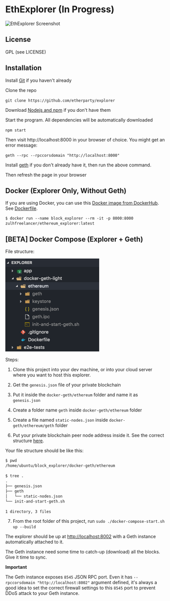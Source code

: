 # EthExplorer (In Progress)

![EthExplorer Screenshot](http://i.imgur.com/NHFYq0x.png)

## License

GPL (see LICENSE)

## Installation

Install [Git](https://git-scm.com/book/en/v2/Getting-Started-Installing-Git "Git installation") if you haven't already

Clone the repo

`git clone https://github.com/etherparty/explorer`

Download [Nodejs and npm](https://docs.npmjs.com/getting-started/installing-node "Nodejs install") if you don't have them

Start the program. All dependencies will be automatically downloaded

`npm start`

Then visit http://localhost:8000 in your browser of choice. You might get an error message:

`geth --rpc --rpccorsdomain "http://localhost:8000"`

Install [geth](https://github.com/ethereum/go-ethereum/wiki/Building-Ethereum "Geth install") if you don't already have it, then run the above command.

Then refresh the page in your browser

## Docker (Explorer Only, Without Geth)

If you are using Docker, you can use this [Docker image from DockerHub](https://hub.docker.com/r/zulhfreelancer/ethereum_explorer/). See [Dockerfile](Dockerfile).

```
$ docker run --name block_explorer --rm -it -p 8000:8000 zulhfreelancer/ethereum_explorer:latest
```

## [BETA] Docker Compose (Explorer + Geth)

File structure:

![](docs/docker-compose-tree.png)

Steps:

1) Clone this project into your dev machine, or into your cloud server where you want to host this explorer.

2) Get the `genesis.json` file of your private blockchain

3) Put it inside the `docker-geth/ethereum` folder and name it as `genesis.json`

4) Create a folder name `geth` inside `docker-geth/ethereum` folder

5) Create a file named `static-nodes.json` inside `docker-geth/ethereum/geth` folder

6) Put your private blockchain peer node address inside it. See the correct structure [here](https://github.com/ethereum/go-ethereum/wiki/Connecting-to-the-network#static-nodes).

Your file structure should be like this:

```
$ pwd
/home/ubuntu/block_explorer/docker-geth/ethereum

$ tree .
.
├── genesis.json
├── geth
│   └── static-nodes.json
└── init-and-start-geth.sh

1 directory, 3 files
```

7) From the root folder of this project, run `sudo ./docker-compose-start.sh up --build`

The explorer should be up at [http://localhost:8002](http://localhost:8002) with a Geth instance automatically attached to it.

The Geth instance need some time to catch-up (download) all the blocks. Give it time to sync.

**Important**

The Geth instance exposes `8545` JSON RPC port. Even it has `--rpccorsdomain "http://localhost:8002"` argument defined, it's always a good idea to set the correct firewall settings to this `8545` port to prevent DDoS attack to your Geth instance.
